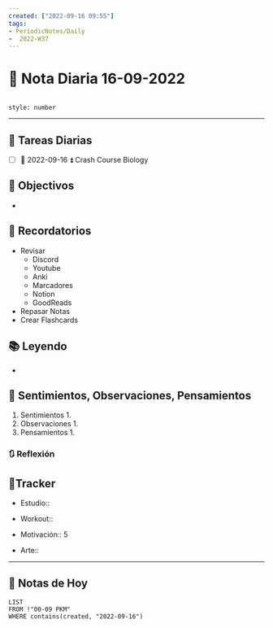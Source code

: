 ```yaml
---
created: ["2022-09-16 09:55"]
tags:
- PeriodicNotes/Daily
-  2022-W37
---
```


# 📅 Nota Diaria  16-09-2022
```toc

style: number

```

---
## 🔷 Tareas Diarias
- [ ] 📅 2022-09-16 ⏫ Crash Course Biology

## 🎯 Objectivos
- 
## 📕 Recordatorios
- Revisar
	- Discord
	- Youtube
	- Anki
	- Marcadores
	- Notion
	- GoodReads
- Repasar Notas
- Crear Flashcards

## 📚 Leyendo
- 
## 💬 Sentimientos, Observaciones, Pensamientos 
1. Sentimientos
	1. 
2. Observaciones
	1. 
3. Pensamientos
	1. 
### 🔃 Reflexión

## 🔷Tracker

- Estudio::

- Workout::

- Motivación:: 5

- Arte::
---

## 📅 Notas de Hoy
```dataview
LIST 
FROM !"00-09 PKM" 
WHERE contains(created, "2022-09-16")
```